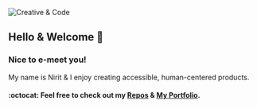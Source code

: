![Creative & Code](https://i.ibb.co/7tw4SFKp/prev.jpg)


## Hello & Welcome 👋

### Nice to e-meet you! 

My name is Nirit & I enjoy creating accessible, human-centered products.
#### :octocat: Feel free to check out my [Repos](https://github.com/Frnt-End?tab=repositories) & [My Portfolio](https://portfolio-tawny-omega-55.vercel.app/). 



